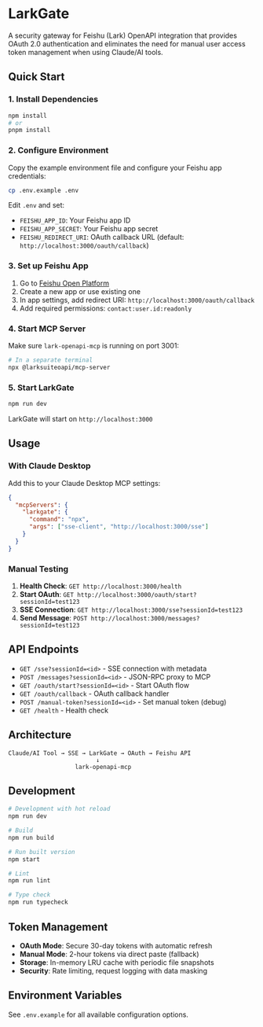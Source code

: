 # LarkGate

A security gateway for Feishu (Lark) OpenAPI integration that provides OAuth 2.0 authentication and eliminates the need for manual user access token management when using Claude/AI tools.

## Quick Start

### 1. Install Dependencies

```bash
npm install
# or
pnpm install
```

### 2. Configure Environment

Copy the example environment file and configure your Feishu app credentials:

```bash
cp .env.example .env
```

Edit `.env` and set:
- `FEISHU_APP_ID`: Your Feishu app ID
- `FEISHU_APP_SECRET`: Your Feishu app secret  
- `FEISHU_REDIRECT_URI`: OAuth callback URL (default: `http://localhost:3000/oauth/callback`)

### 3. Set up Feishu App

1. Go to [Feishu Open Platform](https://open.feishu.cn/app)
2. Create a new app or use existing one
3. In app settings, add redirect URI: `http://localhost:3000/oauth/callback`
4. Add required permissions: `contact:user.id:readonly`

### 4. Start MCP Server

Make sure `lark-openapi-mcp` is running on port 3001:

```bash
# In a separate terminal
npx @larksuiteoapi/mcp-server
```

### 5. Start LarkGate

```bash
npm run dev
```

LarkGate will start on `http://localhost:3000`

## Usage

### With Claude Desktop

Add this to your Claude Desktop MCP settings:

```json
{
  "mcpServers": {
    "larkgate": {
      "command": "npx",
      "args": ["sse-client", "http://localhost:3000/sse"]
    }
  }
}
```

### Manual Testing

1. **Health Check**: `GET http://localhost:3000/health`
2. **Start OAuth**: `GET http://localhost:3000/oauth/start?sessionId=test123`
3. **SSE Connection**: `GET http://localhost:3000/sse?sessionId=test123`
4. **Send Message**: `POST http://localhost:3000/messages?sessionId=test123`

## API Endpoints

- `GET /sse?sessionId=<id>` - SSE connection with metadata
- `POST /messages?sessionId=<id>` - JSON-RPC proxy to MCP
- `GET /oauth/start?sessionId=<id>` - Start OAuth flow
- `GET /oauth/callback` - OAuth callback handler
- `POST /manual-token?sessionId=<id>` - Set manual token (debug)
- `GET /health` - Health check

## Architecture

```
Claude/AI Tool → SSE → LarkGate → OAuth → Feishu API
                         ↓
                   lark-openapi-mcp
```

## Development

```bash
# Development with hot reload
npm run dev

# Build
npm run build

# Run built version
npm start

# Lint
npm run lint

# Type check
npm run typecheck
```

## Token Management

- **OAuth Mode**: Secure 30-day tokens with automatic refresh
- **Manual Mode**: 2-hour tokens via direct paste (fallback)
- **Storage**: In-memory LRU cache with periodic file snapshots
- **Security**: Rate limiting, request logging with data masking

## Environment Variables

See `.env.example` for all available configuration options.